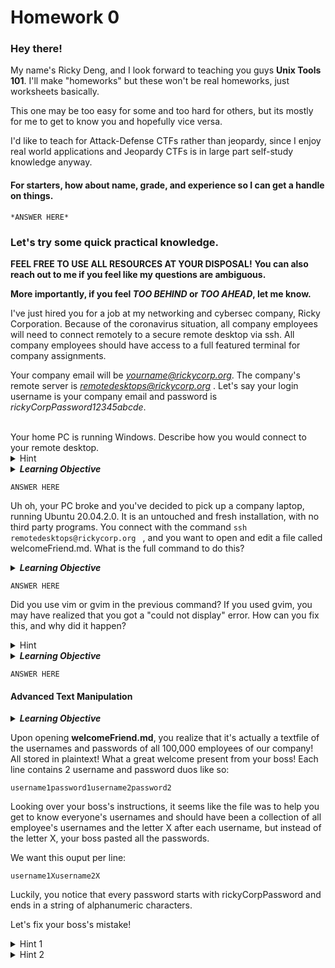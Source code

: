 # Homework 0
### Hey there! 
My name's Ricky Deng, and I look forward to teaching you guys **Unix Tools 101**.
I'll make "homeworks" but these won't be real homeworks, just worksheets basically.

This one may be too easy for some and too hard for others, but its mostly for me to get to know you and hopefully vice versa.

I'd like to teach for Attack-Defense CTFs rather than jeopardy, since I enjoy real world applications and Jeopardy CTFs is in large part self-study knowledge anyway.

#### For starters, how about name, grade, and experience so I can get a handle on things.
```
*ANSWER HERE*
```
### Let's try some quick practical knowledge.
**FEEL FREE TO USE ALL RESOURCES AT YOUR DISPOSAL!**
**You can also reach out to me if you feel like my questions are ambiguous.**

**More importantly, if you feel *TOO BEHIND* or *TOO AHEAD*, let me know.**

I've just hired you for a job at my networking and cybersec company, Ricky Corporation. Because of the coronavirus situation, all company employees will need to connect remotely to a secure remote desktop via ssh. All company employees should have access to a full featured terminal for company assignments.

Your company email will be *yourname@rickycorp.org*. 
The company's remote server is *remotedesktops@rickycorp.org* .
Let's say your login username is your company email and password is *rickyCorpPassword12345abcde*.

<br>
Your home PC is running Windows. Describe how you would connect to your remote desktop. 
<details> 
	<summary>Hint</summary>
	Windows built-in RDP is a textbook, but half credit answer.
	Try a third party terminal for Windows. (Mobaxterm, PuTTy)
</details>

<details> 
	<summary><em><b>Learning Objective</b></em></summary>
	Do we know the basics of ssh remote connection?
</details>

```
ANSWER HERE
```

Uh oh, your PC broke and you've decided to pick up a company laptop, running Ubuntu 20.04.2.0. It is an untouched and fresh installation, with no third party programs. You connect with the command ```ssh remotedesktops@rickycorp.org ``` , and you want to open and edit a file called welcomeFriend.md. What is the full command to do this?
<details> 
	<summary><em><b>Learning Objective</b></em></summary>
	Do we know how to use basic Linux tools?
</details>

```
ANSWER HERE
```

Did you use vim or gvim in the previous command? If you used gvim, you may have realized that you got a "could not display" error. How can you fix this, and why did it happen?
<details> 
	<summary>Hint</summary>
	X11 forwarding for ssh.
</details>
<details> 
	<summary><em><b>Learning Objective</b></em></summary>
	<br>
	Can we solve simple real world issues?
	<br><br>
	This situation happened to me the first time I connected to a remote desktop. I was trying to access the gui of a debug program on a remote desktop, however I had not enabled X11 forwarding.
</details>

```
ANSWER HERE
```

#### Advanced Text Manipulation
<details> 
	<summary><em><b>Learning Objective</b></em></summary>
	<br>
	This is the most you should ever reasonably need in terms of text manipulation.  
	<br>
	<br>
	However, we should also know or reference common vim commands when necessary.
	Helpful ones include setnu to show line numbers and :wq to save and quit.
	<br><br>
	(For people who have not used vim before, if you simply exit out without saving, this can break your files, creating duplicate "ghost" files of previous versions that you may want to clean up.)
	<br><br>
	The vim command being tested here is find and replace with wildcards.
	This can be helpful when writing codes or scripts and you need to replace variable names or other mistakes.
	<br><br>
	A similar command would be the popular grep command, typically used with piping and cat. Grep sees much more use in CTFs, simply because it allows you to search file systems with relative ease. It can be great for scripting.
	<br>
	<br>
</details>

Upon opening **welcomeFriend.md**, you realize that it's actually a textfile of the usernames and passwords of all 100,000 employees of our company! All stored in plaintext! What a great welcome present from your boss! Each line contains 2 username and password duos like so:

```
username1password1username2password2
```

Looking over your boss's instructions, it seems like the file was to help you get to know everyone's usernames and should have been a collection of all employee's usernames and the letter X after each username, but instead of the letter X, your boss pasted all the passwords.

We want this ouput per line:

```
username1Xusername2X
```

Luckily, you notice that every password starts with rickyCorpPassword and ends in a string of alphanumeric characters. 

Let's fix your boss's mistake!

<details> 
	<summary>Hint 1</summary>
	Let's try using vim to open the file. (or you can use the grep approach)
	What vim commands could we use to search and replace?
</details>

<details> 
	<summary>Hint 2</summary>
	We want to find and replace all passwords with 'X'. 
	<br>
	The passwords start with a string they all have in common: 'rickyCorpPassword' and end with a random unique string. This means we want to use a wildcard in our search.
</details>

